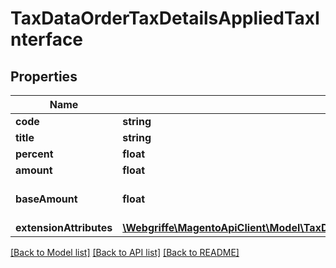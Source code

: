 # TaxDataOrderTaxDetailsAppliedTaxInterface

## Properties
Name | Type | Description | Notes
------------ | ------------- | ------------- | -------------
**code** | **string** | Code | [optional] 
**title** | **string** | Title | [optional] 
**percent** | **float** | Tax Percent | [optional] 
**amount** | **float** | Tax amount | 
**baseAmount** | **float** | Tax amount in base currency | 
**extensionAttributes** | [**\Webgriffe\MagentoApiClient\Model\TaxDataOrderTaxDetailsAppliedTaxExtensionInterface**](TaxDataOrderTaxDetailsAppliedTaxExtensionInterface.md) |  | [optional] 

[[Back to Model list]](../README.md#documentation-for-models) [[Back to API list]](../README.md#documentation-for-api-endpoints) [[Back to README]](../README.md)


